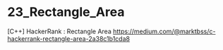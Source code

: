 # 23_Rectangle_Area
[C++] HackerRank : Rectangle Area
https://medium.com/@marktbss/c-hackerrank-rectangle-area-2a38c1b1cda8
